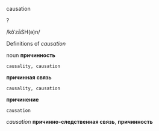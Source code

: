 causation

?

/kôˈzāSH(ə)n/

Definitions of _causation_

noun
**причинность**

    causality, causation
**причинная связь**

    causality, causation
**причинение**

    causation

_causation_
**причинно-следственная связь**, **причинность**